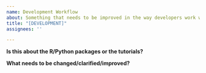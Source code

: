 ```yaml
---
name: Development Workflow
about: Something that needs to be improved in the way developers work with this package (build, environment setup, versioning)
title: "[DEVELOPMENT]"
assignees: ''

---
```


**Is this about the R/Python packages or the tutorials?**


**What needs to be changed/clarified/improved?**
